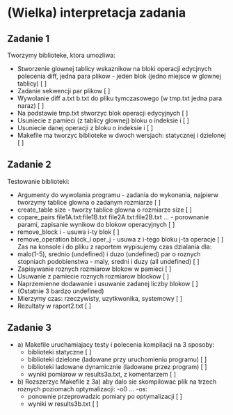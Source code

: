 # (Wielka) interpretacja zadania


## Zadanie 1
Tworzymy biblioteke, ktora umozliwa:  
* Stworzenie glownej tablicy wskaznikow na bloki operacji edycjnych polecenia diff, jedna para plikow - jeden blok (jedno miejsce w glownej tablicy) [ ]
* Zadanie sekwencji par plikow [ ]
* Wywolanie diff a.txt b.txt do pliku tymczasowego (w tmp.txt jedna para naraz) [ ]
* Na podstawie tmp.txt stworzyc blok operacji edycyjnych [ ]
* Usuniecie z pamieci (z tablicy glownej) bloku o indeksie i [ ]
* Usuniecie danej operacji z bloku o indeksie i [ ]
* Makefile ma tworzyc biblioteke w dwoch wersjach: statycznej i dzielonej [ ]

## Zadanie 2
Testowanie biblioteki:  
* Argumenty do wywolania programu - zadania do wykonania, najpierw tworzymy tablice glowna o zadanym rozmiarze [ ]
* create_table size - tworzy tablice glowna o rozmiarze size [ ]
* copare_pairs file1A.txt:file1B.txt file2A.txt:file2B.txt ... - porownanie parami, zapisanie wynikow do blokow operacyjnych [ ]
* remove_block i - usuwa i-ty blok [ ]
* remove_operation block_i oper_j - usuwa z i-tego bloku j-ta operacje [ ]
Zas na konsole i do pliku z raportem wypisujemy czas dzialania dla:  
* malo(1-5), srednio (undefined) i duzo (undefined) par o roznych stopniach podobienstwa - maly, sredni i duzy (all undefined) [ ]
* Zapisywanie roznych rozmiarow blokow w pamieci [ ]
* Usuwanie z pamiecie roznych rozmiarow blockow [ ]
* Naprzemienne dodawanie i usuwanie zadanej liczby blokow [ ]
* (Ostatnie 3 bardzo undefined)
* Mierzymy czas: rzeczywisty, uzytkwonika, systemowy [ ]
* Rezultaty w raport2.txt [ ]

## Zadanie 3  
* a) Makefile uruchamiajacy testy i polecenia kompilacji na 3 sposoby:  
    + biblioteki statyczne [ ]
    + biblioteki dzielone (ladowane przy uruchomieniu programu) [ ]
    + biblioteki ladowane dynamicznie (ladowane przez program) [ ]
    + wyniki pomiarow w results3a.txt, z komentarzem [ ]
* b) Rozszerzyc Makefile z 3a) aby dalo sie skompilowac plik na trzech roznych poziomach optymalizacji: -o0 ... -os:
    + ponownie przeprowadzic pomiary po optymalizacji [ ]
    + wyniki w results3b.txt [ ]
    
